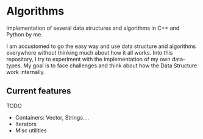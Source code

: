 # Algorithms
Implementation of several data structures and algorithms in C++ and Python by me.

I am accustomed to go the easy way and use data structure and algorithms everywhere without thinking much about how it all works. Into this repository, I try to experiment with the implementation of my own data-types. My goal is to face challenges and think about how the Data Structure work internally. 

## Current features
TODO
* Containers: Vector, Strings....
* Iterators
* Misc utilities
